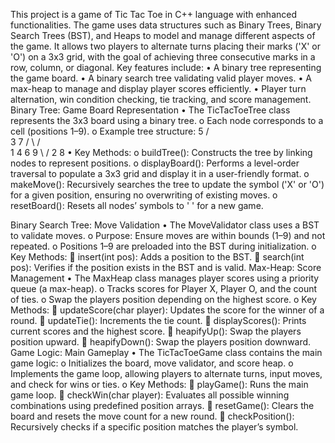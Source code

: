 This project is a game of Tic Tac Toe in C++ language with enhanced functionalities. 
The game uses data structures such as Binary Trees, Binary Search Trees (BST), and Heaps to model and manage different aspects of the game. 
It allows two players to alternate turns placing their marks ('X' or 'O') on a 3x3 grid, with the goal of achieving three consecutive marks in a row, column, or diagonal.
Key features include:
•	A binary tree representing the game board.
•	A binary search tree validating valid player moves.
•	A max-heap to manage and display player scores efficiently.
•	Player turn alternation, win condition checking, tie tracking, and score management.
Binary Tree: Game Board Representation
•	The TicTacToeTree class represents the 3x3 board using a binary tree.
o	Each node corresponds to a cell (positions 1–9).
o	Example tree structure:
               5
          /       \
        3           7
      /   \       /   \
     1     4     6     9
      \                 /
       2              8
•	Key Methods:
o	buildTree(): Constructs the tree by linking nodes to represent positions.
o	displayBoard(): Performs a level-order traversal to populate a 3x3 grid and display it in a user-friendly format.
o	makeMove(): Recursively searches the tree to update the symbol ('X' or 'O') for a given position, ensuring no overwriting of existing moves.
o	resetBoard(): Resets all nodes’ symbols to ' ' for a new game.

Binary Search Tree: Move Validation
•	The MoveValidator class uses a BST to validate moves.
o	Purpose: Ensure moves are within bounds (1–9) and not repeated.
o	Positions 1–9 are preloaded into the BST during initialization.
o	Key Methods:
	insert(int pos): Adds a position to the BST.
	search(int pos): Verifies if the position exists in the BST and is valid.
Max-Heap: Score Management
•	The MaxHeap class manages player scores using a priority queue (a max-heap).
o	Tracks scores for Player X, Player O, and the count of ties.
o	Swap the players position depending on the highest score.
o	Key Methods:
	updateScore(char player): Updates the score for the winner of a round.
	updateTie(): Increments the tie count.
	displayScores(): Prints current scores and the highest score.
	heapifyUp(): Swap the players position upward.
	heapifyDown(): Swap the players position downward.
Game Logic: Main Gameplay
•	The TicTacToeGame class contains the main game logic:
o	Initializes the board, move validator, and score heap.
o	Implements the game loop, allowing players to alternate turns, input moves, and check for wins or ties.
o	Key Methods:
	playGame(): Runs the main game loop.
	checkWin(char player): Evaluates all possible winning combinations using predefined position arrays.
	resetGame(): Clears the board and resets the move count for a new round.
	checkPosition(): Recursively checks if a specific position matches the player’s symbol.
